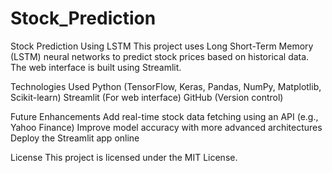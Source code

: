 # Stock_Prediction
Stock Prediction Using LSTM
This project uses Long Short-Term Memory (LSTM) neural networks to predict stock prices based on historical data. The web interface is built using Streamlit.

Technologies Used
Python (TensorFlow, Keras, Pandas, NumPy, Matplotlib, Scikit-learn)
Streamlit (For web interface)
GitHub (Version control)

Future Enhancements
Add real-time stock data fetching using an API (e.g., Yahoo Finance)
Improve model accuracy with more advanced architectures
Deploy the Streamlit app online

License
This project is licensed under the MIT License.
